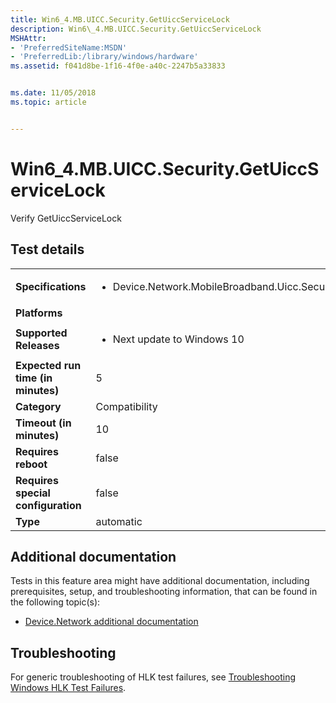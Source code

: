 ```yaml
---
title: Win6_4.MB.UICC.Security.GetUiccServiceLock
description: Win6\_4.MB.UICC.Security.GetUiccServiceLock
MSHAttr:
- 'PreferredSiteName:MSDN'
- 'PreferredLib:/library/windows/hardware'
ms.assetid: f041d8be-1f16-4f0e-a40c-2247b5a33833


ms.date: 11/05/2018
ms.topic: article


---
```


# Win6_4.MB.UICC.Security.GetUiccServiceLock


Verify GetUiccServiceLock

## Test details

|||
|---|---|
| **Specifications**  | <ul><li>Device.Network.MobileBroadband.Uicc.Security.Discretional</li></ul> |  
| **Platforms**   | <ul></ul> |
| **Supported Releases** | <ul><li>Next update to Windows 10</li></ul> |
|**Expected run time (in minutes)**| 5 |
|**Category**| Compatibility |
|**Timeout (in minutes)**| 10 |
|**Requires reboot**| false |
|**Requires special configuration**| false |
|**Type**| automatic |



## <span id="Additional_documentation"></span><span id="additional_documentation"></span><span id="ADDITIONAL_DOCUMENTATION"></span>Additional documentation


Tests in this feature area might have additional documentation, including prerequisites, setup, and troubleshooting information, that can be found in the following topic(s):

-   [Device.Network additional documentation](device-network-additional-documentation.md)

## <span id="Troubleshooting"></span><span id="troubleshooting"></span><span id="TROUBLESHOOTING"></span>Troubleshooting


For generic troubleshooting of HLK test failures, see [Troubleshooting Windows HLK Test Failures](../user/troubleshooting-windows-hlk-test-failures.md).










